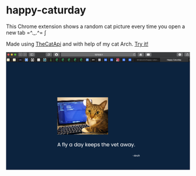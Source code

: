 # happy-caturday

This Chrome extension shows a random cat picture every time you open a new tab =^._.^= ∫

Made using [TheCatApi](https://docs.thecatapi.com/#thecatapi--developer-experience) and with help of my cat Arch. [Try it!](https://chrome.google.com/webstore/detail/happy-caturday/gokhnnalcpdodllifdghmfboajnpmcnb?hl=en-US&fbclid=IwAR2adoajnDmUhYh1tcW7DHGxr0_M783q1mYqdxgfsLWB-nTM91mQh3OZCb4)

![Arch](https://github.com/khralovich/happy-caturday/blob/main/img/preview.png)


